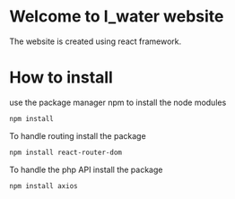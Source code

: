 # Welcome to I_water website

The website is created using react framework.

# How to install

use the package manager npm to install the node modules

``` bash
npm install
```
To handle routing install the package 

```bash
npm install react-router-dom
```
To handle the php API install the package

```bash
npm install axios
```
